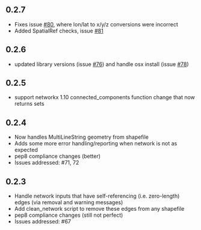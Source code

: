 ## 0.2.7
- Fixes issue [#80](https://github.com/SEL-Columbia/networker/issues/80), where lon/lat to x/y/z conversions were incorrect
- Added SpatialRef checks, issue [#81](https://github.com/SEL-Columbia/networker/issues/81)

## 0.2.6
- updated library versions (issue [#76](https://github.com/SEL-Columbia/networker/issues/76)) and handle osx install (issue [#78](https://github.com/SEL-Columbia/networker/issues/78))

## 0.2.5
- support networkx 1.10 connected_components function change that now returns sets

## 0.2.4

- Now handles MultiLineString geometry from shapefile
- Adds some more error handling/reporting when network is not as expected
- pep8 compliance changes (better)
- Issues addressed:
    #71, 72

## 0.2.3

- Handle network inputs that have self-referencing (i.e. zero-length) edges
  (via removal and warning messages)
- Add clean_network script to remove these edges from any shapefile
- pep8 compliance changes (still not perfect)
- Issues addressed:
    #67
